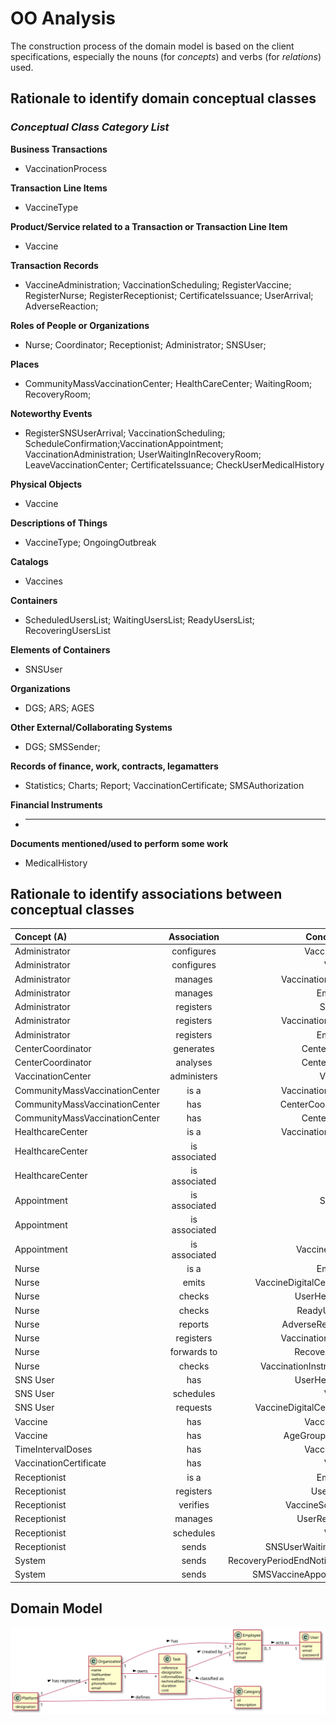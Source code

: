 # OO Analysis

The construction process of the domain model is based on the client specifications, especially the nouns (for _concepts_) and verbs (for _relations_) used.

## Rationale to identify domain conceptual classes

### _Conceptual Class Category List_

**Business Transactions**

- VaccinationProcess

**Transaction Line Items**

- VaccineType

**Product/Service related to a Transaction or Transaction Line Item**

- Vaccine

**Transaction Records**

- VaccineAdministration; VaccinationScheduling; RegisterVaccine; RegisterNurse; RegisterReceptionist; CertificateIssuance; UserArrival; AdverseReaction;

**Roles of People or Organizations**

- Nurse; Coordinator; Receptionist; Administrator; SNSUser;

**Places**

- CommunityMassVaccinationCenter; HealthCareCenter; WaitingRoom; RecoveryRoom;

**Noteworthy Events**

- RegisterSNSUserArrival; VaccinationScheduling; ScheduleConfirmation;VaccinationAppointment; VaccinationAdministration; UserWaitingInRecoveryRoom; LeaveVaccinationCenter; CertificateIssuance; CheckUserMedicalHistory

**Physical Objects**

- Vaccine

**Descriptions of Things**

- VaccineType; OngoingOutbreak

**Catalogs**

- Vaccines

**Containers**

- ScheduledUsersList; WaitingUsersList; ReadyUsersList; RecoveringUsersList

**Elements of Containers**

- SNSUser

**Organizations**

- DGS; ARS; AGES

**Other External/Collaborating Systems**

- DGS; SMSSender;

**Records of finance, work, contracts, legamatters**

- Statistics; Charts; Report; VaccinationCertificate; SMSAuthorization

**Financial Instruments**

- ***

**Documents mentioned/used to perform some work**

- MedicalHistory

## **Rationale to identify associations between conceptual classes**

| Concept (A)                    |  Association  |                   Concept (B) |
| :----------------------------- | :-----------: | ----------------------------: |
| Administrator                  |  configures   |                   VaccineType |
| Administrator                  |  configures   |                       Vaccine |
| Administrator                  |    manages    |             VaccinationCenter |
| Administrator                  |    manages    |                      Employee |
| Administrator                  |   registers   |                       SNSUser |
| Administrator                  |   registers   |             VaccinationCenter |
| Administrator                  |   registers   |                      Employee |
| CenterCoordinator              |   generates   |                  CenterReport |
| CenterCoordinator              |   analyses    |                  CenterReport |
| VaccinationCenter              |  administers  |                      Vaccines |
| CommunityMassVaccinationCenter |     is a      |             VaccinationCenter |
| CommunityMassVaccinationCenter |      has      |             CenterCoordinator |
| CommunityMassVaccinationCenter |      has      |                  CenterReport |
| HealthcareCenter               |     is a      |             VaccinationCenter |
| HealthcareCenter               | is associated |                           ARS |
| HealthcareCenter               | is associated |                          ACES |
| Appointment                    | is associated |                       SNSUser |
| Appointment                    | is associated |                         Nurse |
| Appointment                    | is associated |                VaccineDetails |
| Nurse                          |     is a      |                      Employee |
| Nurse                          |     emits     |     VaccineDigitalCertificate |
| Nurse                          |    checks     |                UserHealthInfo |
| Nurse                          |    checks     |                 ReadyUserList |
| Nurse                          |    reports    |              AdverseReactions |
| Nurse                          |   registers   |            VaccinationDetails |
| Nurse                          |  forwards to  |                  RecoveryRoom |
| Nurse                          |    checks     |       VaccinationInstructions |
| SNS User                       |      has      |                UserHealthInfo |
| SNS User                       |   schedules   |                       Vaccine |
| SNS User                       |   requests    |     VaccineDigitalCertificate |
| Vaccine                        |      has      |                   VaccineType |
| Vaccine                        |      has      |                AgeGroupDosage |
| TimeIntervalDoses              |      has      |                   VaccineType |
| VaccinationCertificate         |      has      |                       Vaccine |
| Receptionist                   |     is a      |                      Employee |
| Receptionist                   |   registers   |                   UserArrival |
| Receptionist                   |   verifies    |               VaccineSchedule |
| Receptionist                   |    manages    |                 UserReadyList |
| Receptionist                   |   schedules   |                       Vaccine |
| Receptionist                   |     sends     |            SNSUserWaitingRoom |
| System                         |     sends     | RecoveryPeriodEndNotification |
| System                         |     sends     |         SMSVaccineAppointment |

## Domain Model

![DM.svg](DM.svg)
